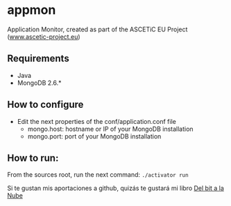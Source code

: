 appmon
======

Application Monitor, created as part of the ASCETiC EU Project (www.ascetic-project.eu)

Requirements
------------

* Java
* MongoDB 2.6.*

How to configure
----------------

* Edit the next properties of the conf/application.conf file
  * mongo.host: hostname or IP of your MongoDB installation
  * mongo.port: port of your MongoDB installation

How to run:
-----------

From the sources root, run the next command:
`./activator run`


Si te gustan mis aportaciones a github, quizás te gustará mi libro [Del bit a la Nube](http://www.xaas.guru/del-bit-a-la-nube/)
